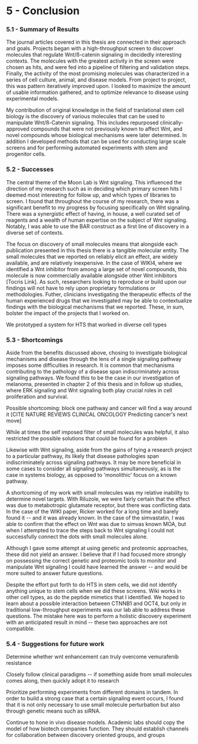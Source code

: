 
# 5 - Conclusion

### 5.1 - Summary of Results

The journal articles covered in this thesis are connected in their approach and goals. Projects began with a high-throughput screen to discover molecules that regulate Wnt/ß-catenin signaling in decidedly interesting contexts. The molecules with the greatest activity in the screen were chosen as hits, and were fed into a pipeline of filtering and validation steps. Finally, the activity of the most promising molecules was characterized in a series of cell culture, animal, and disease models. From project to project, this was pattern iteratively improved upon. I looked to maximize the amount of usable information gathered, and to optimize relevance to disease using experimental models.

My contribution of original knowledge in the field of tranlational stem cell biology is the discovery of various molecules that can be used to manipulate Wnt/ß-Catenin signaling. This includes repurposed clinically-approved compounds that were not previously known to affect Wnt, and novel compounds whose biological mechanisms were later determined. In addition I developed methods that can be used for conducting large scale screens and for performing automated experiments with stem and progenitor cells.

### 5.2 - Successes 

The central theme of the Moon Lab is Wnt signaling. This influenced the direction of my research such as in deciding which primary screen hits I deemed most interesting for follow up, and which types of libraries to screen. I found that throughout the course of my research, there was a significant benefit to my progress by focusing specifically on Wnt signaling. There was a synergistic effect of having, in house, a well curated set of reagents and a wealth of human expertise on the subject of Wnt signaling. Notably, I was able to use the BAR construct as a first line of discovery in a diverse set of contexts. 

The focus on discovery of small molecules means that alongside each publication presented in this thesis there is a tangible molecular entity. The small molecules that we reported on reliably elicit an effect, are widely available, and are relatively inexpensive. In the case of WIKI4, where we identified a Wnt inhibitor from among a large set of novel compounds, this molecule is now commercially available alongside other Wnt inhibitors [Tocris Link]. As such, researchers looking to reproduce or build upon our findings will not have to rely upon proprietary formulations or methodologies. Futher, clinicians investigating the therapeutic effects of the human experienced drugs that we investigated may be able to contextualize findings with the biological mechanisms that we reported. These, in sum, bolster the impact of the projects that I worked on.

We prototyped a system for HTS that worked in diverse cell types
    


### 5.3  - Shortcomings

Aside from the benefits discussed above, chosing to investigate biological mechanisms and disease through the lens of a single signaling pathway imposes some difficulties in research. It is common that mechanisms contributing to the pathology of a disease span indiscriminately across signaling pathways. We found this to be the case in our investigation of melanoma, presented in chapter 2 of this thesis and in follow up studies, where ERK signaling and Wnt signaling both play crucial roles in cell proliferation and survival. 

Possible shortcoming: block one pathway and cancer will find a way around it
[CITE NATURE REVIEWS CLINICAL ONCOLOGY Predicting cancer's next move]

While at times the self imposed filter of small molecules was helpful, it also restricted the possible solutions that could be found for a problem

Likewise with Wnt signaling, aside from the gains of tying a research project to a particular pathway, its likely that disease pathologies span indiscriminately across signaling pathways. It may be more beneficial in some cases to consider all signaling pathways simultaneously, as is the case in systems biology, as opposed to 'monolithic' focus on a known pathway.

A shortcoming of my work with small molecules was my relative inability to determine novel targets. With Riluzole, we were fairly certain that the effect was due to metabotropic glutamate receptor, but there was conflicting data. In the case of the WIKI paper, Ricker worked for a long time and barely found it -- and it was already known. In the case of the simvastatin, I was able to confirm that the effect on Wnt was due to simvas known MOA, but when I attempted to trace the steps back to Wnt signaling I could not successfully connect the dots with small molecules alone.

Although I gave some attempt at using genetic and proteomic approaches, these did not yield an answer. I believe that if I had focused more strongly on possessing the correct genetic and proteomic tools to monitor and manipulate Wnt signaling I could have learned the answer -- and would be more suited to answer future questions.

Despite the effort put forth to do HTS in stem cells, we did not identify anything unique to stem cells when we did these screens. Wiki works in other cell types, as do the peptide mimetics that I identified. We hoped to learn about a possible interaction between CTNNB1 and OCT4, but only in traditional low-throughput experiments was our lab able to address these questions. The mistake here was to perform a holistic discovery experiment with an anticipated result in mind -- these two approaches are not compatible.

### 5.4 - Suggestions for future work

Determine whether wnt enhancement can truly overcome vemurafenib resistance

Closely follow clinical paradigms -- if something aside from small molecules comes along, then quickly adopt it to research

Prioritize performing experiments from different domains in tandem. In order to build a strong case that a certain signaling event occurs, I found that it is not only necessary to use small molecule perturbation but also through genetic means such as siRNA.



Continue to hone in vivo disease models. Academic labs should copy the model of how biotech companies function. They should establish channels for collaboration between discovery oriented groups, and groups 
